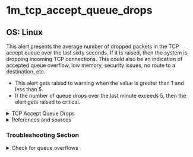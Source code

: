 # 1m_tcp_accept_queue_drops

## OS: Linux

This alert presents the average number of dropped packets in the TCP accept queue over the last
sixty seconds. If it is raised, then the system is dropping incoming TCP connections. This could also be
an indication of accepted queue overflow, low memory, security issues, no route to a destination,
etc. 
- This alert gets raised to warning when the value is greater than 1 and less than 5.
- If the number of queue drops over the last minute exceeds 5, then the alert gets raised to critical.


<details>
<summary>TCP Accept Queue Drops</summary>

The accept queue holds fully established TCP connections waiting to be handled by the listening
application. It overflows when the server application fails to accept new connections at the rate
they are coming in.

</details>

<details>
  <summary>References and sources</summary>

1. [ip-sysctl.txt](https://www.kernel.org/doc/Documentation/networking/ip-sysctl.txt)
2. [Transmission Control Protocol](https://en.wikipedia.org/wiki/Transmission_Control_Protocol)

</details>

### Troubleshooting Section

<details>
<summary>Check for queue overflows</summary>

If you receive this alert, then you can cross-check its results with the 
`1m_tcp_accept_queue_overflows` alert. If that alert is also in a warning or critical state, 
then the system is experiencing accept queue overflowing. To fix that you can do the following:

1. Open the /etc/sysctl.conf file and look for the entry " net.ipv4.tcp_max_syn_backlog".
   > The `tcp_max_syn_backlog` is the maximal number of remembered connection requests
   > (SYN_RECV), which have not received an acknowledgment from connecting client. <sup> [1](
   > https://www.kernel.org/doc/Documentation/networking/ip-sysctl.txt) </sup>
2. If the entry does not exist, then append the following default entry to the
   file; `net.ipv4.tcp_max_syn_backlog=1280`. Otherwise, adjust the limit to suit your needs.
3. Save your changes and run;
   ```
   root@netdata~ #sysctl -p 
   ```
   to apply the changes.

> Note: Netdata strongly suggests knowing exactly what values you need before making system changes.
</details>
